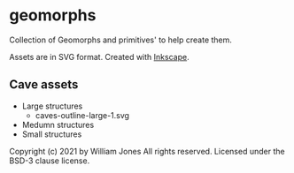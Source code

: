 # geomorphs

Collection of Geomorphs and primitives' to help create them.

Assets are in SVG format. Created with [Inkscape](https://inkscape.org/).


## Cave assets
- Large structures
  - caves-outline-large-1.svg
- Medumn structures
- Small structures


Copyright (c) 2021 by William Jones
All rights reserved.
Licensed under the BSD-3 clause license.
